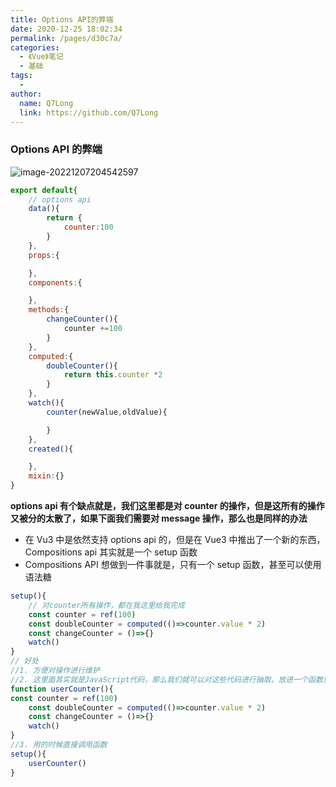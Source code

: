 ```yaml
---
title: Options API的弊端
date: 2020-12-25 18:02:34
permalink: /pages/d30c7a/
categories:
  - 《Vue》笔记
  - 基础
tags:
  -
author:
  name: Q7Long
  link: https://github.com/Q7Long
---
```


### Options API 的弊端

![image-20221207204542597](http://www.zhangqilong.cn/img/qlBlog_images/Vue%E5%9F%BA%E7%A1%80/23_Options%20API%E7%9A%84%E5%BC%8A%E7%AB%AF.assets/image-20221207204542597.png)

```javascript
export default{
	// options api
	data(){
		return {
			counter:100
		}
	},
	props:{

	},
	components:{

	},
	methods:{
		changeCounter(){
			counter +=100
		}
	},
	computed:{
		doubleCounter(){
			return this.counter *2
		}
	},
	watch(){
		counter(newValue,oldValue){

		}
	},
	created(){

	},
	mixin:{}
}
```

**options api 有个缺点就是，我们这里都是对 counter 的操作，但是这所有的操作又被分的太散了，如果下面我们需要对 message 操作，那么也是同样的办法**

- 在 Vu3 中是依然支持 options api 的，但是在 Vue3 中推出了一个新的东西，
  Compositions api 其实就是一个 setup 函数
- Compositions API 想做到一件事就是，只有一个 setup 函数，甚至可以使用语法糖 <script setup></script>

```javascript
setup(){
	// 对counter所有操作，都在我这里给我完成
	const counter = ref(100)
	const doubleCounter = computed(()=>counter.value * 2)
	const changeCounter = ()=>{}
	watch()
}
// 好处
//1. 方便对操作进行维护
//2. 这里面其实就是JavaScript代码，那么我们就可以对这些代码进行抽取，放进一个函数里面
function userCounter(){
const counter = ref(100)
	const doubleCounter = computed(()=>counter.value * 2)
	const changeCounter = ()=>{}
	watch()
}
//3. 用的时候直接调用函数
setup(){
	userCounter()
}
```
